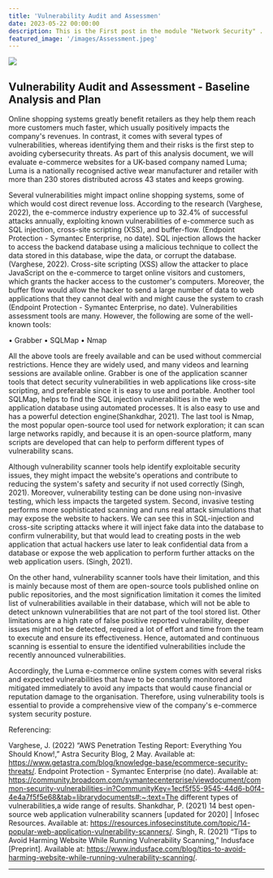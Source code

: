 ```yaml
---
title: 'Vulnerability Audit and Assessmen'
date: 2023-05-22 00:00:00
description: This is the First post in the module "Network Security" .
featured_image: '/images/Assessment.jpeg'
---
```


![](/images/Assessment.jpeg)

## Vulnerability Audit and Assessment - Baseline Analysis and Plan

 Online shopping systems greatly benefit retailers as they help them reach more customers much faster, which usually positively impacts the company's revenues. In contrast, it comes with several types of vulnerabilities, whereas identifying them and their risks is the first step to avoiding cybersecurity threats. As part of this analysis document, we will evaluate e-commerce websites for a UK-based company named Luma; Luma is a nationally recognised active wear manufacturer and retailer with more than 230 stores distributed across 43 states and keeps growing.

Several vulnerabilities might impact online shopping systems, some of which would cost direct revenue loss. According to the research (Varghese, 2022), the e-commerce industry experience up to 32.4% of successful attacks annually, exploiting known vulnerabilities of e-commerce such as SQL injection, cross-site scripting (XSS), and buffer-flow. (Endpoint Protection - Symantec Enterprise, no date). SQL injection allows the hacker to access the backend database using a malicious technique to collect the data stored in this database, wipe the data, or corrupt the database. (Varghese, 2022). Cross-site scripting (XSS) allow the attacker to place JavaScript on the e-commerce to target online visitors and customers, which grants the hacker access to the customer's computers. Moreover, the buffer flow would allow the hacker to send a large number of data to web applications that they cannot deal with and might cause the system to crash (Endpoint Protection - Symantec Enterprise, no date).
Vulnerabilities assessment tools are many. However, the following are some of the well-known tools:

•	Grabber
•	SQLMap
•	Nmap

All the above tools are freely available and can be used without commercial restrictions. Hence they are widely used, and many videos and learning sessions are available online. Grabber is one of the application scanner tools that detect security vulnerabilities in web applications like cross-site scripting, and preferable since it is easy to use and portable. Another tool SQLMap, helps to find the SQL injection vulnerabilities in the web application database using automated processes. It is also easy to use and has a powerful detection engine(Shankdhar, 2021). The last tool is Nmap, the most popular open-source tool used for network exploration; it can scan large networks rapidly, and because it is an open-source platform, many scripts are developed that can help to perform different types of vulnerability scans.

Although vulnerability scanner tools help identify exploitable security issues, they might impact the website's operations and contribute to reducing the system's safety and security if not used correctly (Singh, 2021). Moreover, vulnerability testing can be done using non-invasive testing, which less impacts the targeted system. Second, invasive testing performs more sophisticated scanning and runs real attack simulations that may expose the website to hackers. We can see this in SQL-injection and cross-site scripting attacks where it will inject fake data into the database to confirm vulnerability, but that would lead to creating posts in the web application that actual hackers use later to leak confidential data from a database or expose the web application to perform further attacks on the web application users. (Singh, 2021).

On the other hand, vulnerability scanner tools have their limitation, and this is mainly because most of them are open-source tools published online on public repositories, and the most signification limitation it comes the limited list of vulnerabilities available in their database, which will not be able to detect unknown vulnerabilities that are not part of the tool stored list. Other limitations are a high rate of false positive reported vulnerability, deeper issues might not be detected, required a lot of effort and time from the team to execute and ensure its effectiveness. Hence, automated and continuous scanning is essential to ensure the identified vulnerabilities include the recently announced vulnerabilities. 

Accordingly, the Luma e-commerce online system comes with several risks and expected vulnerabilities that have to be constantly monitored and mitigated immediately to avoid any impacts that would cause financial or reputation damage to the organisation. Therefore, using vulnerability tools is essential to provide a comprehensive view of the company's e-commerce system security posture. 

Referencing:

Varghese, J. (2022) “AWS Penetration Testing Report: Everything You Should Know!,” Astra Security Blog, 2 May. Available at: https://www.getastra.com/blog/knowledge-base/ecommerce-security-threats/.
Endpoint Protection - Symantec Enterprise (no date). Available at: https://community.broadcom.com/symantecenterprise/viewdocument/common-security-vulnerabilities-in?CommunityKey=1ecf5f55-9545-44d6-b0f4-4e4a7f5f5e68&tab=librarydocuments#:~:text=The different types of vulnerabilities,a wide range of results.
Shankdhar, P. (2021) 14 best open-source web application vulnerability scanners [updated for 2020] | Infosec Resources. Available at: https://resources.infosecinstitute.com/topic/14-popular-web-application-vulnerability-scanners/.
Singh, R. (2021) “Tips to Avoid Harming Website While Running Vulnerability Scanning,” Indusface [Preprint]. Available at: https://www.indusface.com/blog/tips-to-avoid-harming-website-while-running-vulnerability-scanning/.


---

